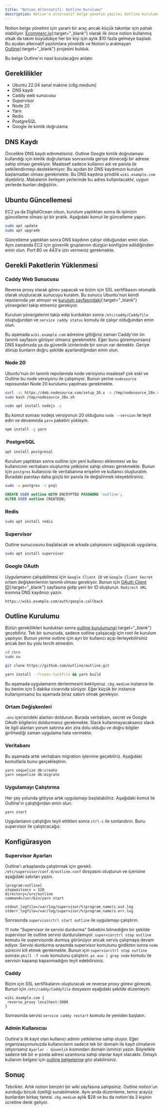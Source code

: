 ```yaml
---
title: "Notion Alternatifi: Outline Kurulumu"
description: Notion'a alternatif belge yönetim yazılmı Outline kurulumu
---
```


Notion belge yönetimi için yararlı bir araç ancak küçük takımlar için pahalı olabiliyor.
[Ecommerc.io][ecommercio]{:target="_blank"} olarak ilk önce notion kullanmış olsak da takım
büyüdükçe her bir kişi için aylık $10 fazla gelmeye başladı. Bu açıdan alternatif yazılımlara
yöneldik ve Notion'u aratmayan [Outline][outline]{:target="_blank"} projesini bulduk.

Bu belge Outline'ın nasıl kurulacağını anlatır.

[ecommercio]: https://ecommerc.io/
[outline]: https://getoutline.com

## Gereklilikler

- Ubuntu 22.04 sanal makine (c6g.medium)
- DNS kaydı
- Caddy web sunucusu
- Supervisor
- Node 20
- Yarn
- Redis
- PostgreSQL
- Google ile kimlik doğrulama

## DNS Kaydı

Öncelikle DNS kaydı edinmelisiniz. Outline Google kimlik doğrulaması kullandığı için kimlik
doğrulaması sonrasında geriye döneceği bir adrese sahip olması gerekiyor. Maalesef sadece kullanıcı
adı ve parola ile yetkilendirmeyi desteklemiyor. Bu açıdan bir DNS kaydımızın kurulum başlamadan
olması gerekmekte. Bu DNS kaydına şimdilik `wiki.example.com` diyebiliriz. Makalenin ilerleyen
yerlerinde bu adres kullanılacaktır, uygun yerlerde bunları değiştirin.

## Ubuntu Güncellemesi

EC2 ya da DigitalOcean olsun, kurulum yaptıktan sonra ilk işimizin güncelleme olması iyi bir pratik.
Aşağıdaki komut ile güncelleme yapın.

```sh
sudo apt update
sudo apt upgrade
```

Güncelleme yaptıktan sonra DNS kaydının çalışır olduğundan emin olun. Aynı zamanda EC2 için güvenlik
gruplarının düzgün konfigüre edildiğinden emin olun. Port 80 ve 443'e izin vermeniz gerekmekte.

## Gerekli Paketlerin Yüklenmesi

### Caddy Web Sunucusu

Reverse proxy olarak görev yapacak ve bizim için SSL sertifikasını otomatik olarak oluşturacak
sunucuyu kuralım. Bu sunucu Ubuntu'nun kendi repolarında yer almıyor ve
[kurulum sayfasındaki][caddy-install]{:target="_blank"} yönergeleri takip etmemiz gerekiyor.

Kurulum yönergelerini takip edip kurduktan sonra `/etc/caddy/Caddyfile` oluştuğundan ve `service
caddy status` komutu ile çalışır olduğundan emin olun.

Bu aşamada `wiki.example.com` adresine gittiğiniz zaman Caddy'nin ön tanımlı sayfasını görüyor
olmanız gerekmekte. Eğer bunu göremiyorsanız DNS kaydınızda ya da güvenlik izinlerinde bir sorun var
demektir. Geriye dönüp bunların doğru şekilde ayarlandığından emin olun.

[caddy-install]: https://caddyserver.com/docs/install#debian-ubuntu-raspbian

### Node 20

Ubuntu'nun ön tanımlı repolarında node versiyonu maalesef çok eski ve Outline bu node versiyonu ile
çalışmıyor. Bunun yerine `nodesource` reposundan Node 20 kurulumu yapılması gerekmekte.

```sh
curl -sL https://deb.nodesource.com/setup_20.x -o /tmp/nodesource_20x.sh
sudo bash /tmp/nodesource_20x.sh

sudo apt install nodejs -y
```

Bu komut sonrası nodejs versiyonun 20 olduğunu `node --version` ile teyit edin ve devamında `yarn`
paketini yükleyin.

```sh
npm install -g yarn
```

###  PostgreSQL

```sh
apt install postgresql
```

Kurulum yaptıktan sonra outline için yeni kullanıcı eklenmesi ve bu kullanıcının veritabanı
oluşturma yetkisine sahip olması gerekmekte. Bunun için `postgres` kullanıcısı ile veritabanına
erişelim ve kullanıcı oluşturalım. Buradaki parolayı daha güçlü bir parola ile değiştirmek
isteyebilirsiniz.

```sh
sudo -u postgres -s psql
```

```sql
CREATE USER outline WITH ENCRYPTED PASSWORD 'outline';
ALTER USER outline CREATEDB;
```

### Redis

```sh
sudo apt install redis
```

### Supervisor

Outline sunucusunu başlatacak ve arkada çalışmasını sağlayacak uygulama.

```sh
sudo apt install supervisor
```

### Google OAuth

Uygulamanın çalışabilmesi için `Google Client ID` ve `Google Client Secret` ortam değişkenlerinin
tanımlı olması gerekiyor. Bunun için [OAuth Client ID][oauth-client]{:target="_blank"} sayfasına
gidip yeni bir ID oluşturun. `Redirect URL` kısmına DNS kaydınızı yazın.

```plain
https://wiki.example.com/auth/google.callback
```

[oauth-client]: https://console.cloud.google.com/apis/credentials

## Outline Kurulumu

Bütün gereklilikleri kurduktan sonra [outline kurulumuna][outline-install]{:target="_blank"}
geçebiliriz. Tek bir sunucuda, sadece outline çalışacağı için root ile kurulum yapılıyor. Bunun
yerine outline için ayrı bir kullanıcı açıp ilerleyebilirsiniz ancak ben bu yolu tercih etmedim.

```sh
cd /srv
sudo su

git clone https://github.com/outline/outline.git

yarn install --frozen-lockfile && yarn build
```

Bu aşamada uygulamanın derlenmesini bekliyoruz. `c6g.medium` instance ile bu benim için 5 dakika
civarında sürüyor. Eğer küçük bir instance kullanıyorsanız bu aşamada biraz sabırlı olmak gerekiyor.

[outline-install]: https://docs.getoutline.com/s/hosting/doc/from-source-BlBxrNzMIP

### Ortam Değişkenleri

`.env` içerisindeki alanları doldurun. Burada veritabanı, secret ve Google OAuth bilgilerini
doldurmanız gerekmekte. Slack kullanmayacaksanız slack ile ilgili alanları yorum satırına alın zira
dolu olduğu ve doğru bilgiler girilmediği zaman uygulama hata vermekte.

### Veritabanı

Bu aşamada artık veritabanı migration işlemine geçebiliriz. Aşağıdaki komutlarla bunu
gerçekleştirin.

```sh
yarn sequelize db:create
yarn sequelize db:migrate
```

### Uygulamayı Çalıştırma

Her şey yolunda gittiyse artık uygulamayı başlatabiliriz. Aşağıdaki komut ile Outline'ın çalıştığından emin olun.

```sh
yarn start
```

Uygulamanın çalıştığını teyit ettikten sonra `ctrl-c` ile sonlandırın. Bunu supervisor ile
çalıştıracağız.

## Konfigürasyon

### Supervisor Ayarları

Outline'ı arkaplanda çalıştırmak için gerekli. `/etc/supervisor/conf.d/outline.conf` dosyasını
oluşturun ve içerisine aşağıdaki satırları yazın.

```plain
[program:outline]
stopwaitsecs = 120
directory=/srv/outline
command=/usr/bin/yarn start

stdout_logfile=/var/log/supervisor/%(program_name)s.out.log
stderr_logfile=/var/log/supervisor/%(program_name)s.err.log
```

Sonrasında `supervisorctrl start outline` ile uygulamayı çalıştırın.

!!! note "Supervisor ile servisi durdurma"
    Sebebini bilmediğim bir şekilde supervisor ile outline servisi durdurulamıyor.
    `superviorctrl stop outline` komutu ile supervisorde durmuş görünüyor ancak servis çalışmaya
    devam ediyor. Servisi durdurma sırasında supervisor komutunu girdikten sonra `node` sürecini
    kill etmek gerekmekte. Bunun için `superviorctrl stop outline` sonrası `pkill -f node` komutunu
    çalıştırın. `ps aux | grep node` komutu ile servisin kapanıp kapanmadığını teyit edebilirsiniz.

### Caddy

Bizim için SSL sertifikalarını oluşturacak ve reverse proxy görevi görecek. Bunun için
`/etc/caddy/Caddyfile` dosyasını aşağıdaki şekilde düzenleyin.

```plain
wiki.example.com {
 reverse_proxy localhost:3000
}
```

Sonrasında servisi `service caddy restart` komutu ile yeniden başlatın.

### Admin Kullanıcısı

Outline'a ilk kayıt olan kullanıcı admin yetkilerine sahip oluyor. Eğer organizasyonunuzda
kullanıcıların sadece tek bir domain ile kayıt olmalarını istiyorsanız `Ayarlar - Güvenlik`
kısmından domain isminizi yazın. Böylelikle sadece tek bir e-posta adresi uzantısına sahip olanlar
kayıt olacaktır. Detaylı kullanım belgesi için [outline belgelerine][outline-doc] göz atabilirsiniz.

[outline-doc]: https://docs.getoutline.com/s/guide

## Sonuç

Tebrikler. Artık notion benzeri bir wiki sayfasına sahipsiniz. Outline notion'un sunduğu birçok
özelliği sunabilmekte. Aynı anda düzenleme, temiz arayüz bunlardan birkaç tanesi. `c6g.medium` aylık
$28 ve bu da notion'da 3 kişinin ücretine denk geliyor.
